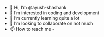 - 👋 Hi, I’m @ayush-shashank
- 👀 I’m interested in coding and development
- 🌱 I’m currently learning quite a lot
- 💞️ I’m looking to collaborate on not much
- 📫 How to reach me -

<!---
ayush-shashank/ayush-shashank is a ✨ special ✨ repository because its `README.md` (this file) appears on your GitHub profile.
You can click the Preview link to take a look at your changes.
--->
